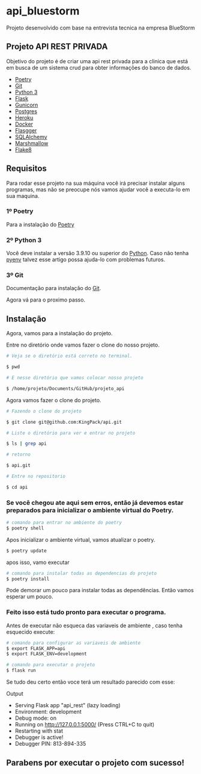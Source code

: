 # api_bluestorm

Projeto desenvolvido com base na entrevista tecnica na empresa BlueStorm

## Projeto API REST PRIVADA

Objetivo do projeto é de criar uma api rest privada para a clinica que está em busca de um sistema crud para obter informações do banco de dados.

- [Poetry](https://python-poetry.org/docs/)
- [Git](https://git-scm.com)
- [Python 3](https://www.python.org/downloads/)
- [Flask](https://flask.palletsprojects.com/en/2.0.x/quickstart/)
- [Gunicorn](https://gunicorn.org)
- [Postgres](https://www.postgresql.org)
- [Heroku](heroku.com)
- [Docker](https://www.docker.com)
- [Flasgger](https://github.com/flasgger/flasgger)
- [SQLAlchemy](https://docs.sqlalchemy.org/en/14/)
- [Marshmallow](https://marshmallow.readthedocs.io/en/stable/)
- [Flake8](https://flake8.pycqa.org/en/latest/)

## Requisitos 
Para rodar esse projeto na sua máquina você irá precisar instalar alguns programas, mas não se preocupe nós vamos ajudar você a executa-lo em sua maquina.

### 1º Poetry

Para a instalação do  [Poetry](https://python-poetry.org/docs/)

### 2º Python 3

Você deve instalar a versão 3.9.10 ou superior do [Python](https://www.python.org/downloads/).
Caso não tenha [pyenv](https://dev.to/womakerscode/instalando-o-python-com-o-pyenv-2dc7) talvez esse artigo possa ajuda-lo com problemas futuros.

### 3º Git

Documentação  para instalação do [Git](https://git-scm.com/downloads).

Agora vá para o proximo passo.


## Instalação

Agora, vamos para a instalação do projeto.


Entre no diretório onde vamos fazer o clone do nosso projeto.

```bash
# Veja se o diretório está correto no terminal.

$ pwd

# E nesse diretório que vamos colocar nosso projeto

$ /home/projeto/Documents/GitHub/projeto_api
```

Agora vamos fazer o clone do projeto.

```bash
# Fazendo o clone do projeto

$ git clone git@github.com:KingPack/api.git

# Liste o diretório para ver e entrar no projeto

$ ls | grep api

# retorno 

$ api.git

# Entre no repositorio

$ cd api
```

### Se você chegou ate aqui sem erros, então já devemos estar preparados para inicializar o ambiente virtual do Poetry.

```bash
# comando para entrar no ambiente do poetry
$ poetry shell
```

Apos inicializar o ambiente virtual, vamos atualizar o poetry.

```bash
$ poetry update
```
apos isso, vamo executar 

```bash
# comando para instalar todas as dependencias do projeto
$ poetry install
```

Pode demorar um pouco para instalar todas as dependências. Então vamos esperar um pouco.

### Feito isso está tudo pronto para executar o programa.

Antes de executar não esqueca das variaveis de ambiente , caso tenha esquecido execute:
```bash
# comando para configurar as variaveis de ambiente 
$ export FLASK_APP=api
$ export FLASK_ENV=development
```

```bash
# comando para executar o projeto
$ flask run
```
Se tudo deu certo então voce terá um resultado parecido com esse:

Output
 * Serving Flask app "api_rest" (lazy loading)
 * Environment: development
 * Debug mode: on
 * Running on http://127.0.0.1:5000/ (Press CTRL+C to quit)
 * Restarting with stat
 * Debugger is active!
 * Debugger PIN: 813-894-335
 
 ## Parabens por executar o projeto com sucesso!
